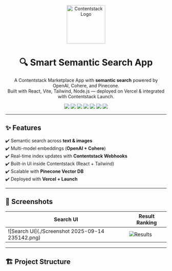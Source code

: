 <div align="center">
  <img src="https://contentstack.io/assets/blt8eb5cbf1da4d544e/logo.png" alt="Contentstack Logo" width="120"/>
  <h1>🔍 Smart Semantic Search App</h1>
  <p>
    A Contentstack Marketplace App with <b>semantic search</b> powered by OpenAI, Cohere, and Pinecone.<br/>
    Built with React, Vite, Tailwind, Node.js — deployed on Vercel & integrated with Contentstack Launch.
  </p>

  <img src="https://img.shields.io/badge/React-20232A?style=flat&logo=react&logoColor=61DAFB"/>
  <img src="https://img.shields.io/badge/Vite-646CFF?style=flat&logo=vite&logoColor=white"/>
  <img src="https://img.shields.io/badge/TailwindCSS-38B2AC?style=flat&logo=tailwindcss&logoColor=white"/>
  <img src="https://img.shields.io/badge/Contentstack-EF5B25?style=flat&logo=contentstack&logoColor=white"/>
  <img src="https://img.shields.io/badge/Pinecone-2A2F4F?style=flat"/>
  <img src="https://img.shields.io/badge/OpenAI-412991?style=flat&logo=openai&logoColor=white"/>
  <img src="https://img.shields.io/badge/Cohere-000000?style=flat"/>
</div>

---

## ✨ Features

✔️ Semantic search across **text & images**  
✔️ Multi-model embeddings (**OpenAI + Cohere**)  
✔️ Real-time index updates with **Contentstack Webhooks**  
✔️ Built-in UI inside Contentstack (React + Tailwind)  
✔️ Scalable with **Pinecone Vector DB**  
✔️ Deployed with **Vercel + Launch**  

---

## 📸 Screenshots

| Search UI | Result Ranking |
|-----------|----------------|
| ![Search UI](./Screenshot 2025-09-14 235142.png) | ![Results](https://dummyimage.com/600x350/222/fff&text=Results+Ranking) |

---

## 🏗️ Project Structure

